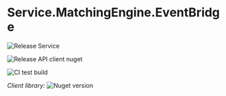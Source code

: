 # Service.MatchingEngine.EventBridge

![Release Service](https://github.com/MyJetWallet/Service.MatchingEngine.EventBridge/workflows/Release%20Service/badge.svg)

![Release API client nuget](https://github.com/MyJetWallet/Service.MatchingEngine.EventBridge/workflows/Release%20API%20client%20nuget/badge.svg)

![CI test build](https://github.com/MyJetWallet/Service.MatchingEngine.EventBridge/workflows/CI%20test%20build/badge.svg)

*Client library:* ![Nuget version](https://img.shields.io/nuget/v/MyJetWallet.Service.MatchingEngine.EventBridge.Client?label=MyJetWallet.Service.MatchingEngine.EventBridge.Client&style=social)

